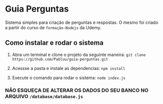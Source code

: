 # Guia Perguntas

Sistema simples para criação de perguntas e respostas.
O mesmo foi criado a partir do curso de `formação-Nodejs` da Udemy.


## Como instalar e rodar o sistema

1. Abra um terminal e clone o projeto da seguinte maneira: `git clone https://github.com/Pabluu/guia-perguntas.git`

2. Acessse a pasta e instale as dependencias: `npm install`

3. Execute o comando para rodar o sistema: `node index.js`

### NÃO ESQUEÇA DE ALTERAR OS DADOS DO SEU BANCO NO ARQUIVO `/database/database.js`
